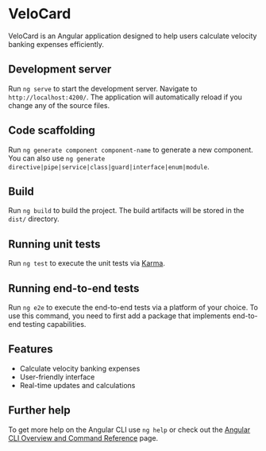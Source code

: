 # VeloCard

VeloCard is an Angular application designed to help users calculate velocity banking expenses efficiently.

## Development server

Run `ng serve` to start the development server. Navigate to `http://localhost:4200/`. The application will automatically reload if you change any of the source files.

## Code scaffolding

Run `ng generate component component-name` to generate a new component. You can also use `ng generate directive|pipe|service|class|guard|interface|enum|module`.

## Build

Run `ng build` to build the project. The build artifacts will be stored in the `dist/` directory.

## Running unit tests

Run `ng test` to execute the unit tests via [Karma](https://karma-runner.github.io).

## Running end-to-end tests

Run `ng e2e` to execute the end-to-end tests via a platform of your choice. To use this command, you need to first add a package that implements end-to-end testing capabilities.

## Features

- Calculate velocity banking expenses
- User-friendly interface
- Real-time updates and calculations

## Further help

To get more help on the Angular CLI use `ng help` or check out the [Angular CLI Overview and Command Reference](https://angular.dev/tools/cli) page.
